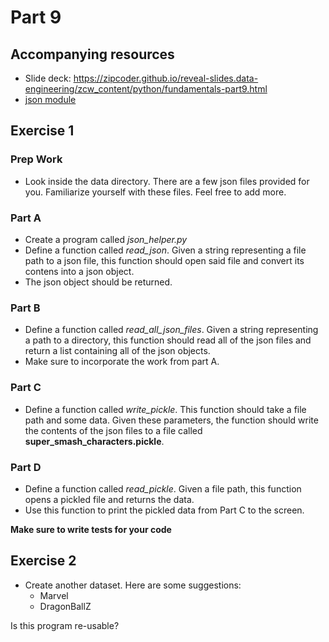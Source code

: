 # Part 9

## Accompanying resources
* Slide deck: https://zipcoder.github.io/reveal-slides.data-engineering/zcw_content/python/fundamentals-part9.html
* [json module](https://docs.python.org/3/library/json.html)  

## Exercise 1

### Prep Work

* Look inside the data directory. There are a few json files provided for you. Familiarize yourself with these files. Feel free to add more.

### Part A
* Create a program called *json_helper.py*
* Define a function called *read_json*. Given a string representing a file path to a json file, this function should open said file and convert its contens into a json object.
* The json object should be returned.

### Part B
* Define a function called *read_all_json_files*. Given a string representing a path to a directory, this function should read all of the json files and return a list containing all of the json objects.
* Make sure to incorporate the work from part A.

### Part C
* Define a function called *write_pickle*. This function should take a file path and some data. Given these parameters, the function should write the contents of the json files to a file called **super_smash_characters.pickle**.

### Part D
* Define a function called *read_pickle*. Given a file path, this function opens a pickled file and returns the data. 
* Use this function to print the pickled data from Part C to the screen.


**Make sure to write tests for your code**

## Exercise 2

* Create another dataset. Here are some suggestions:
  * Marvel
  * DragonBallZ

Is this program re-usable? 

